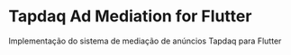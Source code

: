 # Tapdaq Ad Mediation for Flutter
Implementação do sistema de mediação de anúncios Tapdaq para Flutter
